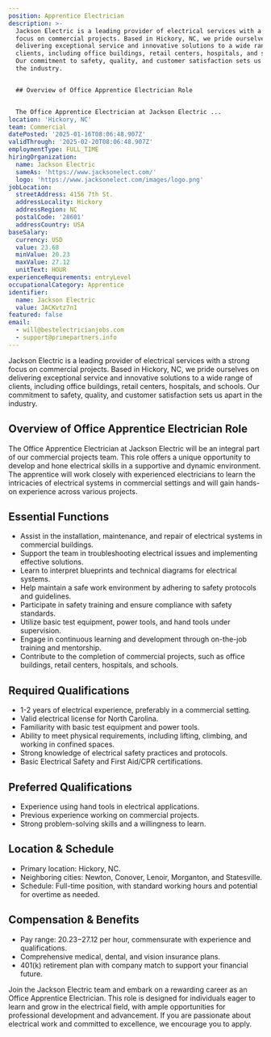 ```yaml
---
position: Apprentice Electrician
description: >-
  Jackson Electric is a leading provider of electrical services with a strong
  focus on commercial projects. Based in Hickory, NC, we pride ourselves on
  delivering exceptional service and innovative solutions to a wide range of
  clients, including office buildings, retail centers, hospitals, and schools.
  Our commitment to safety, quality, and customer satisfaction sets us apart in
  the industry.


  ## Overview of Office Apprentice Electrician Role


  The Office Apprentice Electrician at Jackson Electric ...
location: 'Hickory, NC'
team: Commercial
datePosted: '2025-01-16T08:06:48.907Z'
validThrough: '2025-02-20T08:06:48.907Z'
employmentType: FULL_TIME
hiringOrganization:
  name: Jackson Electric
  sameAs: 'https://www.jacksonelect.com/'
  logo: 'https://www.jacksonelect.com/images/logo.png'
jobLocation:
  streetAddress: 4156 7th St.
  addressLocality: Hickory
  addressRegion: NC
  postalCode: '28601'
  addressCountry: USA
baseSalary:
  currency: USD
  value: 23.68
  minValue: 20.23
  maxValue: 27.12
  unitText: HOUR
experienceRequirements: entryLevel
occupationalCategory: Apprentice
identifier:
  name: Jackson Electric
  value: JACKvtz7n1
featured: false
email:
  - will@bestelectricianjobs.com
  - support@primepartners.info
---
```




Jackson Electric is a leading provider of electrical services with a strong focus on commercial projects. Based in Hickory, NC, we pride ourselves on delivering exceptional service and innovative solutions to a wide range of clients, including office buildings, retail centers, hospitals, and schools. Our commitment to safety, quality, and customer satisfaction sets us apart in the industry.

## Overview of Office Apprentice Electrician Role

The Office Apprentice Electrician at Jackson Electric will be an integral part of our commercial projects team. This role offers a unique opportunity to develop and hone electrical skills in a supportive and dynamic environment. The apprentice will work closely with experienced electricians to learn the intricacies of electrical systems in commercial settings and will gain hands-on experience across various projects.

## Essential Functions

- Assist in the installation, maintenance, and repair of electrical systems in commercial buildings.
- Support the team in troubleshooting electrical issues and implementing effective solutions.
- Learn to interpret blueprints and technical diagrams for electrical systems.
- Help maintain a safe work environment by adhering to safety protocols and guidelines.
- Participate in safety training and ensure compliance with safety standards.
- Utilize basic test equipment, power tools, and hand tools under supervision.
- Engage in continuous learning and development through on-the-job training and mentorship.
- Contribute to the completion of commercial projects, such as office buildings, retail centers, hospitals, and schools.

## Required Qualifications

- 1-2 years of electrical experience, preferably in a commercial setting.
- Valid electrical license for North Carolina.
- Familiarity with basic test equipment and power tools.
- Ability to meet physical requirements, including lifting, climbing, and working in confined spaces.
- Strong knowledge of electrical safety practices and protocols.
- Basic Electrical Safety and First Aid/CPR certifications.

## Preferred Qualifications

- Experience using hand tools in electrical applications.
- Previous experience working on commercial projects.
- Strong problem-solving skills and a willingness to learn.

## Location & Schedule

- Primary location: Hickory, NC.
- Neighboring cities: Newton, Conover, Lenoir, Morganton, and Statesville.
- Schedule: Full-time position, with standard working hours and potential for overtime as needed.

## Compensation & Benefits

- Pay range: $20.23-$27.12 per hour, commensurate with experience and qualifications.
- Comprehensive medical, dental, and vision insurance plans.
- 401(k) retirement plan with company match to support your financial future.

Join the Jackson Electric team and embark on a rewarding career as an Office Apprentice Electrician. This role is designed for individuals eager to learn and grow in the electrical field, with ample opportunities for professional development and advancement. If you are passionate about electrical work and committed to excellence, we encourage you to apply.
